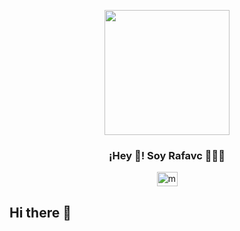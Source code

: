 <p align="center" width="300">
   <img align="center" width="200" src="https://avatars.githubusercontent.com/u/46826607?v=4" />
   <h3 align="center">¡Hey 👋! Soy Rafavc 👨🏻‍💻</h3>
</p>

<p align="center">
   <a href="https://youtube.com/DevMenteCreativa" target="blank">
    <img align="center" src="https://upload.wikimedia.org/wikipedia/commons/0/09/YouTube_full-color_icon_%282017%29.svg" alt="midudev" height="23px" width="33px" />
  </a>
</p>

## Hi there 👋

<!--
**rafavclove/rafavclove** is a ✨ _special_ ✨ repository because its `README.md` (this file) appears on your GitHub profile.

Here are some ideas to get you started:

- 🔭 I’m currently working on ...
- 🌱 I’m currently learning ...
- 👯 I’m looking to collaborate on ...
- 🤔 I’m looking for help with ...
- 💬 Ask me about ...
- 📫 How to reach me: ...
- 😄 Pronouns: ...
- ⚡ Fun fact: ...
-->
